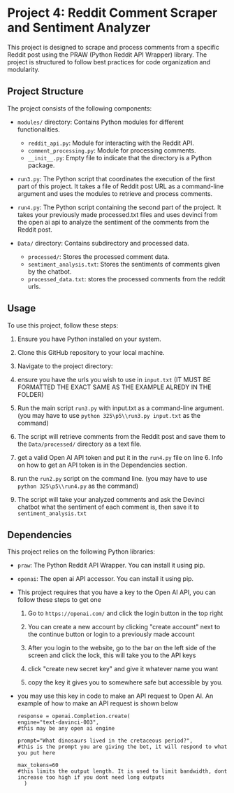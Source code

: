# Project 4: Reddit Comment Scraper and Sentiment Analyzer

This project is designed to scrape and process comments from a specific Reddit post using the PRAW (Python Reddit API Wrapper) library. The project is structured to follow best practices for code organization and modularity.

## Project Structure

The project consists of the following components:

- `modules/` directory: Contains Python modules for different functionalities.
    - `reddit_api.py`: Module for interacting with the Reddit API.
    - `comment_processing.py`: Module for processing comments.
    - `__init__.py`: Empty file to indicate that the directory is a Python package.

- `run3.py`: The Python script that coordinates the execution of the first part of this project. It takes a file of Reddit post URL as a command-line argument and uses the modules to retrieve and process comments.
- `run4.py`: The Python script containing the second part of the project. It takes your previously made processed.txt files and uses devinci from the open ai api to analyze the sentiment of the comments from the Reddit post.

- `Data/` directory: Contains subdirectory and processed data.
    - `processed/`: Stores the processed comment data.
    - `sentiment_analysis.txt`: Stores the sentiments of comments given by the chatbot.
    - `processed_data.txt`: stores the processed comments from the reddit urls.
## Usage

To use this project, follow these steps:

1. Ensure you have Python installed on your system.

2. Clone this GitHub repository to your local machine.

3. Navigate to the project directory:

4. ensure you have the urls you wish to use in `input.txt` (IT MUST BE FORMATTED THE EXACT SAME AS THE EXAMPLE ALREDY IN THE FOLDER)

5. Run the main script `run3.py` with input.txt as a command-line argument. (you may have to use `python 325\p5\\run3.py input.txt` as the command)


6. The script will retrieve comments from the Reddit post and save them to the `Data/processed/` directory as a text file.

7. get a valid Open AI API token and put it in the `run4.py` file on line 6. Info on how to get an API token is in the Dependencies section.

8. run the `run2.py` script on the command line. (you may have to use `python 325\p5\\run4.py` as the command)

9. The script will take your analyzed comments and ask the Devinci chatbot what the sentiment of each comment is, then save it to `sentiment_analysis.txt` 

## Dependencies

This project relies on the following Python libraries:

- `praw`: The Python Reddit API Wrapper. You can install it using pip.
- `openai`: The open ai API accessor. You can install it using pip.

- This project requires that you have a key to the Open AI API, you can follow these steps to get one
  1. Go to `https://openai.com/` and click the login button in the top right

  2. You can create a new account by clicking "create account" next to the continue button or login to a previously made account

  3. After you login to the website, go to the bar on the left side of the screen and click the lock, this will take you to the API keys

  4. click "create new secret key" and give it whatever name you want

  5. copy the key it gives you to somewhere safe but accessible by you.    

- you may use this key in code to make an API request to Open AI. An example of how to make an API request is shown below

      response = openai.Completion.create(
      engine="text-davinci-003",
      #this may be any open ai engine

      prompt="What dinosaurs lived in the cretaceous period?",
      #this is the prompt you are giving the bot, it will respond to what you put here

      max_tokens=60
      #this limits the output length. It is used to limit bandwidth, dont increase too high if you dont need long outputs
        )
